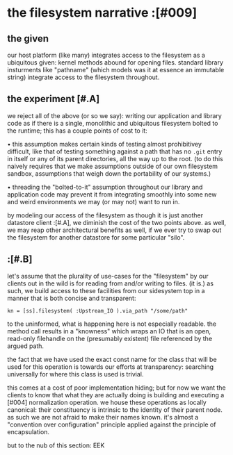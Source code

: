 # the filesystem narrative :[#009]


## the given

our host platform (like many) integrates access to the filesystem as a
ubiquitous given: kernel methods abound for opening files. standard
library insturments like "pathname" (which models was it at essence an
immutable string) integrate access to the filesystem throughout.


## the experiment [#.A]

we reject all of the above (or so we say): writing our application and
library code as if there is a single, monolithic and ubiquitous
filesystem bolted to the runtime; this has a couple points of cost to
it:

  • this assumption makes certain kinds of testing almost prohibitivey
    difficult, like that of testing something against a path that has no
    `.git` entry in itself or any of its parent directories, all the way
    up to the root. (to do this naively requires that we make assumptions
    outside of our own filesystem sandbox, assumptions that weigh down
    the portability of our systems.)

  • threading the "bolted-to-it" assumption throughout our library and
    application code may prevent it from integrating smoothly into some
    new and weird environments we may (or may not) want to run in.

by modeling our access of the filesystem as though it is just another
datastore client :[#.A], we diminish the cost of the two points above.
as well, we may reap other architectural benefits as well, if we ever
try to swap out the filesystem for another datastore for some particular
"silo".




## :[#.B]

let's assume that the plurality of use-cases for the "filesystem" by
our clients out in the wild is for reading from and/or writing to files.
(it is.) as such, we build access to these facilities from our
sidesystem top in a manner that is both concise and transparent:

    kn = [ss].filesystem( :Upstream_IO ).via_path "/some/path"

to the uninformed, what is happening here is not especially readable.
the method call results in a "knowness" which wraps an IO that is an
open, read-only filehandle on the (presumably existent) file referenced
by the argued path.

the fact that we have used the exact const name for the class that will
be used for this operation is towards our efforts at transparency:
searching universally for where this class is used is trivial.

this comes at a cost of poor implementation hiding; but for now we want
the clients to know that what they are actually doing is building and
executing a [#004] normalization operation. we house these operations
as locally canonical: their constituency is intrinsic to the identity of
their parent node. as such we are not afraid to make their names known.
it's almost a "convention over configuration" principle applied against
the principle of encapsulation.

but to the nub of this section: EEK
